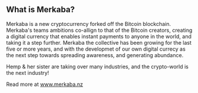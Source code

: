 What is Merkaba?
----------------

Merkaba is a new cryptocurrency forked off the Bitcoin blockchain. Merkaba's teams ambitions co-allign to that of the Bitcoin creators, creating a digital currency that enables instant payments to anyone in the world, and taking it a step further.
Merkaba the collective has been growing for the last five or more years, and with the developmet of our own digital currecy as the next step towards spreading awareness, and generating abundance.

Hemp & her sister are taking over many industries, and the crypto-world is the next industry!

Read more at www.merkaba.nz

